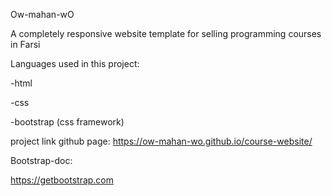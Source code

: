 Ow-mahan-wO

A completely responsive website template for selling programming courses in Farsi

Languages ​​used in this project:

-html

-css

-bootstrap (css framework)

project link github page: 
https://ow-mahan-wo.github.io/course-website/

Bootstrap-doc:

https://getbootstrap.com

